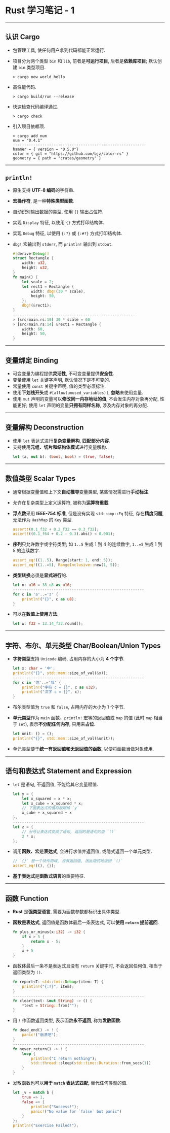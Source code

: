 # Rust 学习笔记 - 1

___

## 认识 Cargo

+ 包管理工具, 使任何用户拿到代码都能正常运行.

+ 项目分为两个类型 `bin` 和 `lib`, 前者是**可运行项目**, 后者是**依赖库项目**; 默认创建 `bin` 类型项目.

    ```shell
    > cargo new world_hello
    ```

+ 高性能代码.

    ```shell
    > cargo build/run --release
    ```

+ 快速检查代码编译通过.

    ```shell
    > cargo check
    ```

+ 引入项目依赖项.

    ```shell
    > cargo add num
    num = "0.4.1"
    ----------------------------------------------------------
    hammer = { version = "0.5.0"}
    color = { git = "https://github.com/bjz/color-rs" }
    geometry = { path = "crates/geometry" }
    ```

___

## `println!`

+ 原生支持 **UTF-8 编码**的字符串.
+ **宏操作符**, 是一种**特殊类型函数**.
+ 自动识别输出数据的类型, 使用 `{}` 输出占位符.
+ 实现 `Display` 特征, 以使用 `{}` 方式打印结构体.
+ 实现 `Debug` 特征, 以使用 `{:?}` 或 `{:#?}` 方式打印结构体.

+ `dbg!` 宏输出到 `stderr`, 而 `println!` 输出到 `stdout`.

    ```rust
    #[derive(Debug)]
    struct Rectangle {
        width: u32,
        height: u32,
    }
    fn main() {
        let scale = 2;
        let rect1 = Rectangle {
            width: dbg!(30 * scale),
            height: 50,
        };
        dbg!(&rect1);
    }
    ------------------------------------------------------
    > [src/main.rs:10] 30 * scale = 60
    > [src/main.rs:14] &rect1 = Rectangle {
        width: 60,
        height: 50,
    }
    ```

___

## 变量绑定 Binding

+ 可变变量为编程提供**灵活性**, 不可变变量提供**安全性**.
+ 变量使用 `let` 关键字声明, 默认情况下是不可变的.
+ 常量使用 `const` 关键字声明, 值的类型必须标注.
+ 使用**下划线开头**或 `#[allow(unused_variables)]`, **忽略**未使用变量.
+ 使用 `mut` 声明的变量可以**修改同一内存地址的值**, 不会发生内存对象再分配, 性能更好; 使用 `let` 声明的变量**只拥有同样名称**, 涉及内存对象的再分配.

___

##  变量解构 Deconstruction

+ 使用 `let` 表达式进行**复杂变量解构**, **匹配部分内容**.
+ 支持使用**元组、切片和结构体模式**进行变量解构.
    ```rust
    let (a, mut b): (bool, bool) = (true, false);
    ```

___

## 数值类型 Scalar Types

+ 通常根据变量值和上下文**自动推导**变量类型, 某些情况需进行**手动标注**.

+ 允许在复杂类型上定义运算符, 被称为**运算符重载**.

+ **浮点数**采用 **IEEE-754 标准**, 但是没有实现 `std::cmp::Eq` 特征, 存在**精度问题**, 无法作为 `HashMap` 的 `Key` 类型.

    ```rust
    assert!(0.1_f32 + 0.2_f32 == 0.3_f32);
    assert!((0.1_f64 + 0.2 - 0.3).abs() < 0.001);
    ```

+ **序列**只允许数字或字符类型; 如 `1..5` 生成 1 到 4 的连续数字, `1..=5` 生成 1 到 5 的连续数字.

    ```rust
    assert_eq!((1..5), Range{start: 1, end: 5});
    assert_eq!((1..=5), RangeInclusive::new(1, 5));
    ```

+ **类型转换**必须是**显式进行**的.

    ```rust
    let n: u16 = 38_u8 as u16;
    ----------------------------------------------------------
    for c in 'a'..='z' {
        println!("{}", c as u8);
    }
    ```

+ 可以在**数值上使用方法**.

    ```rust
    let w: f32 = 13.14_f32.round();
    ```

___

## 字符、布尔、单元类型 Char/Boolean/Union Types

+ **字符类型**支持 `Unicode` 编码, 占用内存的大小为 **4 个字节**.

    ```rust
    let x: char = '中';
    println!("{}", std::mem::size_of_val(&x));
    ----------------------------------------------------------
    for c in '你'..='我' {
        println!("字符 c = {}", c as u32);
        println!("汉字 c = {}", c);
    }
    ```

+ 布尔类型值为 `true` 和 `false`, 占用内存的大小为 1 个字节.

+ **单元类型**作为 `main` 函数、`println!` 宏等的返回值或 `map` 的值 (此时 `map` 相当于 `set`), 表示**不分配任何内存**, 只用来**占位**.

    ```rust
    let unit: () = ();
    println!("{}", std::mem::size_of_val(&unit));
    ```

+ 单元类型便于**统一有返回值和无返回值的函数**, 以便将函数当做对象使用.

___

## 语句和表达式 Statement and Expression

+ `let` 是语句, 不返回值, 不能给其它变量赋值.

    ```rust
    let y = {
        let x_squared = x * x;
        let x_cube = x_squared * x;
        // 下面表达式的值将被赋给 `y`
        x_cube + x_squared + x
    };
    ----------------------------------------------------------
    let z = {
        // 分号让表达式变成了语句, 返回的是语句的值 `()`
        2 * x;
    };
    ```

+ 调用**函数、宏**是**表达式**, 会进行求值并返回值, 或隐式返回一个单元类型.

    ```rust
    // `{}` 是一个块作用域, 没有返回值, 因此隐式地返回 `()`
    assert_eq!((), {});
    ```

+ **基于表达式**是**函数式语言**的重要特征.

___

## 函数 Function

+ **Rust** 是**强类型语言**, 需要为函数参数都标识出具体类型.

+ **函数是表达式**, 返回值是函数体最后一条表达式, 可以**使用 `return` 提前返回**.

    ```rust
    fn plus_or_minus(x:i32) -> i32 {
        if x > 5 {
            return x - 5;
        }
        x + 5
    }
    ```

+ 函数体最后一条不是表达式且没有 `return` 关键字时, 不会返回任何值, 相当于返回类型为 `()`.

    ```rust
    fn report<T: std::fmt::Debug>(item: T) {
    	println!("{:?}", item);
    }
    ----------------------------------------------------------
    fn clear(text: &mut String) -> () {
    	*text = String::from("");
    }
    ```

+ 用 `!` 作函数返回类型, 表示函数**永不返回**, 称为**发散函数**.

    ```rust
    fn dead_end() -> ! {
    	panic!("崩溃吧");
    }
    ----------------------------------------------------------
    fn never_return() -> ! {
        loop {
            println!("I return nothing");
            std::thread::sleep(std::time::Duration::from_secs(1))
        }
    }
    ```

+ 发散函数也可以**用于 `match` 表达式匹配**, 替代任何类型的值.

    ```rust
    let _v = match b {
        true => 1,
        false => {
            println!("Success!");
            panic!("No value for `false` but panic")
        }
    };
    println!("Exercise Failed!");
    ```
